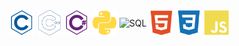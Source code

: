 <img align="center" width="40" src="https://raw.githubusercontent.com/devicons/devicon/master/icons/c/c-line.svg" alt="C">
    <img align="center" width="40" src="https://raw.githubusercontent.com/devicons/devicon/master/icons/cplusplus/cplusplus-line.svg" alt="C++">
    <img align="center" width="40" src="https://raw.githubusercontent.com/devicons/devicon/master/icons/csharp/csharp-line.svg" alt="C#">
    <img align="center" width="40" src="https://raw.githubusercontent.com/devicons/devicon/master/icons/python/python-plain.svg" alt="python">
    <img align="center" width="65" src="https://upload.wikimedia.org/wikipedia/commons/8/87/Sql_data_base_with_logo.png" alt="SQL">
    <img align="center" width="40" src="https://raw.githubusercontent.com/devicons/devicon/master/icons/html5/html5-plain.svg" alt="html5"> 
    <img align="center" width="40" src="https://raw.githubusercontent.com/devicons/devicon/master/icons/css3/css3-plain.svg" alt="css3"> 
    <img align="center" width="40" src="https://raw.githubusercontent.com/devicons/devicon/master/icons/javascript/javascript-plain.svg" alt="javascript"> 